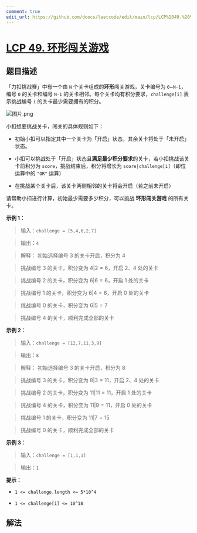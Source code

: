 ```yaml
---
comment: true
edit_url: https://github.com/doocs/leetcode/edit/main/lcp/LCP%2049.%20%E7%8E%AF%E5%BD%A2%E9%97%AF%E5%85%B3%E6%B8%B8%E6%88%8F/README.md
---
```


# [LCP 49. 环形闯关游戏](https://leetcode.cn/problems/K8GULz)

## 题目描述

<!-- 这里写题目描述 -->

「力扣挑战赛」中有一个由 `N` 个关卡组成的**环形**闯关游戏，关卡编号为 `0`~`N-1`，编号 `0` 的关卡和编号 `N-1` 的关卡相邻。每个关卡均有积分要求，`challenge[i]` 表示挑战编号 `i` 的关卡最少需要拥有的积分。

![图片.png](https://fastly.jsdelivr.net/gh/doocs/leetcode@main/lcp/LCP%2049.%20%E7%8E%AF%E5%BD%A2%E9%97%AF%E5%85%B3%E6%B8%B8%E6%88%8F/images/1630392170-ucncVS-%E5%9B%BE%E7%89%87.png)

小扣想要挑战关卡，闯关的具体规则如下：

-   初始小扣可以指定其中一个关卡为「开启」状态，其余关卡将处于「未开启」状态。

-   小扣可以挑战处于「开启」状态且**满足最少积分要求**的关卡，若小扣挑战该关卡前积分为 `score`，挑战结束后，积分将增长为 `score|challenge[i]`（即位运算中的 `"OR"` 运算）

-   在挑战某个关卡后，该关卡两侧相邻的关卡将会开启（若之前未开启）

请帮助小扣进行计算，初始最少需要多少积分，可以挑战 **环形闯关游戏** 的所有关卡。

**示例 1：**

> 输入：`challenge = [5,4,6,2,7]`

>

> 输出：`4`

>

> 解释： 初始选择编号 3 的关卡开启，积分为 4

> 挑战编号 3 的关卡，积分变为 $4 | 2 = 6$，开启 2、4 处的关卡

> 挑战编号 2 的关卡，积分变为 $6 | 6 = 6$，开启 1 处的关卡

> 挑战编号 1 的关卡，积分变为 $6 | 4 = 6$，开启 0 处的关卡

> 挑战编号 0 的关卡，积分变为 $6 | 5 = 7$

> 挑战编号 4 的关卡，顺利完成全部的关卡

**示例 2：**

> 输入：`challenge = [12,7,11,3,9]`

>

> 输出：`8`

>

> 解释： 初始选择编号 3 的关卡开启，积分为 8

> 挑战编号 3 的关卡，积分变为 $8 | 3 = 11$，开启 2、4 处的关卡

> 挑战编号 2 的关卡，积分变为 $11 | 11 = 11$，开启 1 处的关卡

> 挑战编号 4 的关卡，积分变为 $11 | 9 = 11$，开启 0 处的关卡

> 挑战编号 1 的关卡，积分变为 $11 | 7 = 15$

> 挑战编号 0 的关卡，顺利完成全部的关卡

**示例 3：**

> 输入：`challenge = [1,1,1]`

>

> 输出：`1`

**提示：**

-   `1 <= challenge.length <= 5*10^4`

-   `1 <= challenge[i] <= 10^18`

## 解法

<!-- end -->
